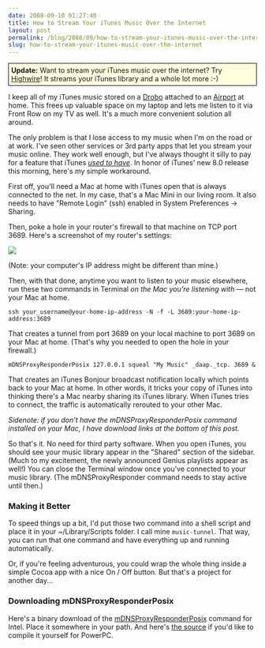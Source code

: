 ```yaml
---
date: 2008-09-10 01:27:40
title: How to Stream Your iTunes Music Over the Internet
layout: post
permalink: /blog/2008/09/how-to-stream-your-itunes-music-over-the-internet/index.html
slug: how-to-stream-your-itunes-music-over-the-internet
---
```

<p style="border:1px solid #000; background-color:lightyellow; padding:5px;"><strong>Update:</strong> Want to stream your iTunes music over the internet? Try <a href="http://clickontyler.com/highwire/">Highwire</a>! It streams your iTunes library and a whole lot more :-)</p>

I keep all of my iTunes music stored on a [Drobo](http://www.amazon.com/exec/obidos/ASIN/B000PDLZ1A/clickcom-20) attached to an [Airport](http://www.apple.com/airportextreme/) at home. This frees up valuable space on my laptop and lets me listen to it via Front Row on my TV as well. It's a much more convenient solution all around.

The only problem is that I lose access to my music when I'm on the road or at work. I've seen other services or 3rd party apps that let you stream your music online. They work well enough, but I've always thought it silly to pay for a feature that iTunes [_used to have_](http://www.macworld.com/article/24553/2003/05/itunes.html). In honor of iTunes' new 8.0 release this morning, here's my simple workaround.

First off, you'll need a Mac at home with iTunes open that is always connected to the net. In my case, that's a Mac Mini in our living room. It also needs to have "Remote Login" (ssh) enabled in System Preferences &rarr; Sharing.

Then, poke a hole in your router's firewall to that machine on TCP port 3689. Here's a screenshot of my router's settings:

<a href="http://cdn.tyler.fm/blog/setupasst.png" class="lightbox"><img src="http://cdn.tyler.fm/blog/setupasst-sm.20090206234712.png"/></a>

(Note: your computer's IP address might be different than mine.)

Then, with that done, anytime you want to listen to your music elsewhere, run these two commands in Terminal _on the Mac you're listening with_ &mdash; not your Mac at home.

    ssh your_username@your-home-ip-address -N -f -L 3689:your-home-ip-address:3689

That creates a tunnel from port 3689 on your local machine to port 3689 on your Mac at home. (That's why you needed to open the hole in your firewall.)

    mDNSProxyResponderPosix 127.0.0.1 squeal "My Music" _daap._tcp. 3689 &

That creates an iTunes Bonjour broadcast notification locally which points back to your Mac at home. In other words, it tricks your copy of iTunes into thinking there's a Mac nearby sharing its iTunes library. When iTunes tries to connect, the traffic is automatically rerouted to your other Mac.

_Sidenote: if you don't have the mDNSProxyResponderPosix command installed on your Mac, I have download links at the bottom of this post._

So that's it. No need for third party software. When you open iTunes, you should see your music library appear in the "Shared" section of the sidebar. (Much to my excitement, the newly announced Genius playlists appear as well!) You can close the Terminal window once you've connected to your music library. (The mDNSProxyResponder command needs to stay active until then.)

### Making it Better ###

To speed things up a bit, I'd put those two command into a shell script and place it in your ~/Library/Scripts folder. I call mine `music-tunnel`. That way, you can run that one command and have everything up and running automatically.

Or, if you're feeling adventurous, you could wrap the whole thing inside a simple Cocoa app with a nice On / Off button. But that's a project for another day...

### Downloading mDNSProxyResponderPosix ###

Here's a binary download of the [mDNSProxyResponderPosix](http://cdn.tyler.fm/blog/mDNSProxyResponderPosix) command for Intel. Place it somewhere in your path. And here's [the source](http://www.opensource.apple.com/projects/rendezvous/source/Rendezvous.tar.gz) if you'd like to compile it yourself for PowerPC.